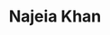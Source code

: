 ---
title: Najeia Khan
collection: members
layout: member_fr.html
image: Najeia Khan.jpg
url: najeia-khan
---
